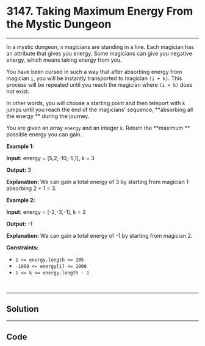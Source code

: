 # 3147. Taking Maximum Energy From the Mystic Dungeon

---

In a mystic dungeon, `n` magicians are standing in a line. Each magician has an attribute that gives you energy. Some magicians can give you negative energy, which means taking energy from you.

You have been cursed in such a way that after absorbing energy from magician `i`, you will be instantly transported to magician `(i + k)`. This process will be repeated until you reach the magician where `(i + k)` does not exist.

In other words, you will choose a starting point and then teleport with `k` jumps until you reach the end of the magicians' sequence, **absorbing all the energy ** during the journey.

You are given an array `energy` and an integer `k`. Return the **maximum ** possible energy you can gain.

 

**Example 1:**

**Input:** energy = [5,2,-10,-5,1], k = 3

**Output:** 3

**Explanation:** We can gain a total energy of 3 by starting from magician 1 absorbing 2 + 1 = 3.

**Example 2:**

**Input:** energy = [-2,-3,-1], k = 2

**Output:** -1

**Explanation:** We can gain a total energy of -1 by starting from magician 2.

 

**Constraints:**

  * `1 <= energy.length <= 105`
  * `-1000 <= energy[i] <= 1000`
  * `1 <= k <= energy.length - 1`



 

​​​​​​

---

## Solution



---

## Code
```python


```